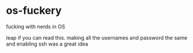 # os-fuckery
fucking with nerds in OS

leap if you can read this. making all the usernames and password the same and enabling ssh was a great idea
